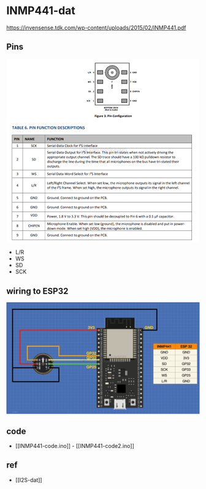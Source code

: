 
# INMP441-dat

https://invensense.tdk.com/wp-content/uploads/2015/02/INMP441.pdf


## Pins 

![](2024-12-26-15-08-01.png)

- L/R
- WS
- SD
- SCK


## wiring to ESP32 

![](2024-12-26-14-41-42.png)

## code 

- [[INMP441-code.ino]] - [[INMP441-code2.ino]]



## ref 

- [[I2S-dat]]
